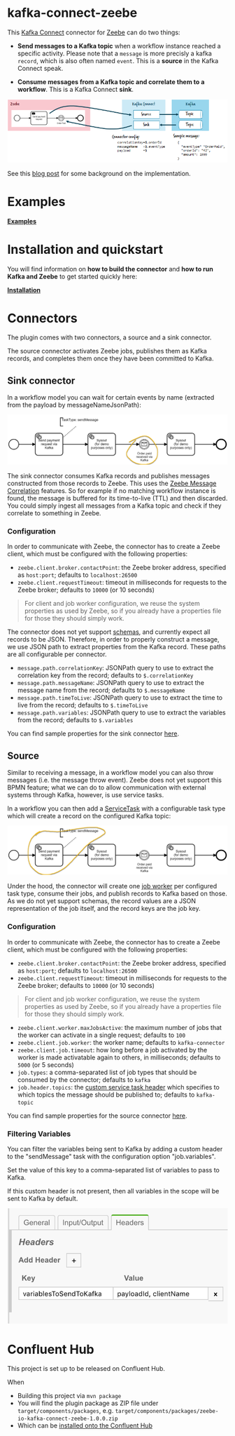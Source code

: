 # kafka-connect-zeebe

This [Kafka Connect](https://docs.confluent.io/current/connect/index.html) connector for [Zeebe](https://zeebe.io) can do two things:

* **Send messages to a Kafka topic** when a workflow instance reached a specific activity. Please note that a `message` is more precisly a kafka `record`, which is also often named `event`. This is a **source** in the Kafka Connect speak. 

* **Consume messages from a Kafka topic and correlate them to a workflow**. This is a Kafka Connect **sink**.

![Overview](doc/images/overview.png)

See this [blog post](https://zeebe.io/blog/2018/12/writing-an-apache-kafka-connector-for-zeebe/) for some background on the implementation.

# Examples

**[Examples](examples)**

# Installation and quickstart

You will find information on **how to build the connector** and **how to run Kafka and Zeebe** to get started quickly here:

**[Installation](examples#setup)**


# Connectors

The plugin comes with two connectors, a source and a sink connector. 

The source connector activates Zeebe jobs, publishes them as Kafka records, and completes them once they have been committed to Kafka.

## Sink connector

In a workflow model you can wait for certain events by name (extracted from the payload by messageNameJsonPath):

![Overview](doc/images/sink-example.png)
 
The sink connector consumes Kafka records and publishes messages constructed from those records to Zeebe.
This uses the [Zeebe Message Correlation](https://docs.zeebe.io/reference/message-correlation.html) features.
So for example if no matching workflow instance is found, the message is buffered for its time-to-live (TTL) and then discarded. 
You could simply ingest all messages from a Kafka topic and check if they correlate to something in Zeebe.

### Configuration

In order to communicate with Zeebe, the connector has to create a Zeebe client, which must be configured with the following properties:

- `zeebe.client.broker.contactPoint`: the Zeebe broker address, specified as `host:port`; defaults to `localhost:26500`
- `zeebe.client.requestTimeout`: timeout in milliseconds for requests to the Zeebe broker; defaults to `10000` (or 10 seconds)

> For client and job worker configuration, we reuse the system properties as used by Zeebe, so if you already have a properties file 
  for those they should simply work.

The connector does not yet support [schemas](https://docs.confluent.io/current/schema-registry/connect.html), and currently expect
all records to be JSON. Therefore, in order to properly construct a message, we use JSON path to extract properties from the Kafka
record. These paths are all configurable per connector.

- `message.path.correlationKey`: JSONPath query to use to extract the correlation key from the record; defaults to `$.correlationKey`
- `message.path.messageName`: JSONPath query to use to extract the message name from the record; defaults to `$.messageName`
- `message.path.timeToLive`: JSONPath query to use to extract the time to live from the record; defaults to `$.timeToLive`
- `message.path.variables`: JSONPath query to use to extract the variables from the record; defaults to `$.variables`

You can find sample properties for the sink connector [here](config/quickstart-zeebe-sink.properties).

## Source

Similar to receiving a message, in a workflow model you can also throw messages (i.e. the message throw event). Zeebe does not yet support
this BPMN feature; what we can do to allow communication with external systems through Kafka, however, is use service tasks.

In a workflow you can then add a [ServiceTask](https://docs.zeebe.io/bpmn-workflows/service-tasks.html) with a configurable task type which will create a record on the configured Kafka topic:

![Overview](doc/images/source-example.png)

Under the hood, the connector will create one [job worker](https://docs.zeebe.io/basics/job-workers.html) per configured task type, consume their jobs, and publish records
to Kafka based on those. As we do not yet support schemas, the record values are a JSON representation of the job itself, and the record keys are the job key.

### Configuration

In order to communicate with Zeebe, the connector has to create a Zeebe client, which must be configured with the following properties:

- `zeebe.client.broker.contactPoint`: the Zeebe broker address, specified as `host:port`; defaults to `localhost:26500`
- `zeebe.client.requestTimeout`: timeout in milliseconds for requests to the Zeebe broker; defaults to `10000` (or 10 seconds)

> For client and job worker configuration, we reuse the system properties as used by Zeebe, so if you already have a properties file 
  for those they should simply work.
  
- `zeebe.client.worker.maxJobsActive`: the maximum number of jobs that the worker can activate in a single request; defaults to `100`
- `zeebe.client.job.worker`: the worker name; defaults to `kafka-connector`
- `zeebe.client.job.timeout`: how long before a job activated by the worker is made activatable again to others, in milliseconds; defaults to `5000` (or 5 seconds)
- `job.types`: a comma-separated list of job types that should be consumed by the connector; defaults to `kafka`
- `job.header.topics`: the [custom service task header](https://docs.zeebe.io/bpmn-workflows/service-tasks.html#task-headers) which specifies to which topics the message should be published to; defaults to `kafka-topic`

You can find sample properties for the source connector [here](config/quickstart-zeebe-source.properties).

### Filtering Variables

You can filter the variables being sent to Kafka by adding a custom header to the "sendMessage" task with the configuration option "job.variables".

Set the value of this key to a comma-separated list of variables to pass to Kafka.

If this custom header is not present, then all variables in the scope will be sent to Kafka by default.

![Filter Variables](doc/images/variables-custom-header.png)

# Confluent Hub

This project is set up to be released on Confluent Hub.

When 
* Building this project via `mvn package` 
* You will find the plugin package as ZIP file under `target/components/packages`, e.g. `target/components/packages/zeebe-io-kafka-connect-zeebe-1.0.0.zip`
* Which can be [installed onto the Confluent Hub](https://docs.confluent.io/current/connect/managing/install.html#connect-install-connectors)

